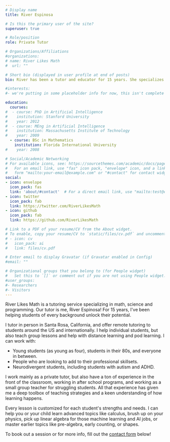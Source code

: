 ```yaml
---
# Display name
title: River Espinosa

# Is this the primary user of the site?
superuser: true

# Role/position
role: Private Tutor

# Organizations/Affiliations
#organizations:
# name: River Likes Math 
#  url: ""

# Short bio (displayed in user profile at end of posts)
bio: River has been a tutor and educator for 15 years. She specializes in teaching math, programming, and science, but also helps with reading, writing, and study skills.  

#interests:
#- we're putting in some placeholder info for now, this isn't complete yet! 

education:
  courses:
#  - course: PhD in Artificial Intelligence
#    institution: Stanford University
#    year: 2012
#  - course: MEng in Artificial Intelligence
#    institution: Massachusetts Institute of Technology
#    year: 2009
  - course: BSc in Mathematics
    institution: Florida International University
#    year: 2008

# Social/Academic Networking
# For available icons, see: https://sourcethemes.com/academic/docs/page-builder/#icons
#   For an email link, use "fas" icon pack, "envelope" icon, and a link in the
#   form "mailto:your-email@example.com" or "#contact" for contact widget.
social:
- icon: envelope
  icon_pack: fas
  link: 'about/#contact'  # For a direct email link, use "mailto:test@example.org".
- icon: twitter
  icon_pack: fab
  link: https://twitter.com/RiverLikesMath
- icon: github
  icon_pack: fab
  link: https://github.com/RiverLikesMath

# Link to a PDF of your resume/CV from the About widget.
# To enable, copy your resume/CV to `static/files/cv.pdf` and uncomment the lines below.
# - icon: cv
#   icon_pack: ai
#   link: files/cv.pdf

# Enter email to display Gravatar (if Gravatar enabled in Config)
#email: ""

# Organizational groups that you belong to (for People widget)
#   Set this to `[]` or comment out if you are not using People widget.
#user_groups:
#- Researchers
#- Visitors
---
```


River Likes Math is a tutoring service specializing in math, science and programming. Our tutor is me, River Espinosa! For 15 years, I've been helping students of every background unlock their potential. 

I tutor in person in Santa Rosa, California, and offer remote tutoring to students around the US and internationally. I help individual students, but also teach group lessons and help with distance learning and pod learning. I can work with:

* Young students (as young as four), students in their 80s, and everyone in between. 
* People who are looking to add to their professional skillsets.
* Neurodivergent students, including students with autism and ADHD. 

I work mainly as a private tutor, but also have a ton of experience in the front of the classroom, working in after school programs, and working as a small group teacher for struggling students. All that experience has given me a deep toolbox of teaching strategies and a keen understanding of how learning happens. 

Every lesson is customized for each student's strengths and needs. I can help you or your child learn advanced topics like calculus, brush up on your physics, pick up linear algebra for those machine learning and AI jobs, or master earlier topics like pre-algebra, early counting, or shapes.   

To book out a session or for more info, fill out the [contact form](#contact) below! 

 
   


